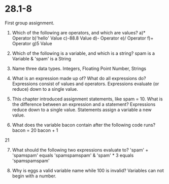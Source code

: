 # 28.1-8
First group assignment.


1. Which of the following are operators, and which are values?
  a)* Operator
  b)'hello' Value
  c)-88.8  Value
  d)- Operator
  e)/ Operator
  f)+ Operator
  g)5 Value

2. Which of the following is a variable, and which is a string?
  spam is a Variable  &  'spam' is a String

3. Name three data types.
  Integers, Floating Point Number, Strings

4. What is an expression made up of? What do all expressions do?
  Expressions consist of values and operators. Expressions evaluate (or reduce) down to a single value.

5. This chapter introduced assignment statements, like spam = 10. What is the difference between an expression and a statement?
  Expressions reduce down to a single value. Statements assign a variable a new value.

6. What does the variable bacon contain after the following code runs? bacon = 20
bacon + 1
  
  21

7. What should the following two expressions evaluate to?
 'spam' + 'spamspam'  equals  'spamspamspam' & 'spam' * 3 equals 'spamspamspam'

8. Why is eggs a valid variable name while 100 is invalid?
 Variables can not begin with a number.

 

